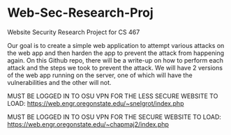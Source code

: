 # Web-Sec-Research-Proj

Website Security Research Project for CS 467

Our goal is to create a simple web application to attempt various attacks on the web app and then harden the app to prevent the attack from happening again. On this Github repo, there will be a write-up on how to perform each attack and the steps we took to prevent the attack. We will have 2 versions of the web app running on the server, one of which will have the vulnerabilities and the other will not. 

MUST BE LOGGED IN TO OSU VPN FOR THE LESS SECURE WEBSITE TO LOAD:
https://web.engr.oregonstate.edu/~snelgrot/index.php

MUST BE LOGGED IN TO OSU VPN FOR THE SECURE WEBSITE TO LOAD:
https://web.engr.oregonstate.edu/~chapmaj2/index.php

